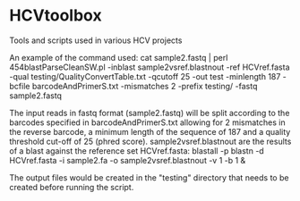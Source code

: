 HCVtoolbox
==========

Tools and scripts used in various HCV projects


An example of the command used:
cat sample2.fastq | perl 454blastParseCleanSW.pl -inblast sample2vsref.blastnout -ref HCVref.fasta -qual testing/QualityConvertTable.txt -qcutoff 25 -out test -minlength 187 -bcfile barcodeAndPrimerS.txt -mismatches 2 -prefix testing/ -fastq sample2.fastq

The input reads in fastq format (sample2.fastq) will be split according to the barcodes 
specified in barcodeAndPrimerS.txt allowing for 2 mismatches in the reverse barcode, 
a minimum length of the sequence of 187 and a quality threshold cut-off of 25 (phred score).
sample2vsref.blastnout are the results of a blast against the reference set HCVref.fasta:
blastall -p blastn -d HCVref.fasta -i sample2.fa -o sample2vsref.blastnout -v 1 -b 1 &

The output files would be created in the "testing" directory that needs to be created before running the script. 
